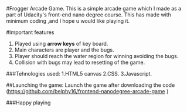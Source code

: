 #Frogger Arcade Game.
This is a simple arcade game which I made as a part of Udacity's front-end nano degree course.
This has made with minimum coding ,and I hope u would like playing it.

#Important features
1. Played using **arrow keys** of key board.
2. Main characters are player and the bugs.
3. Player should reach the water region for winning avoiding the bugs.
4. Collision with bugs may lead to resetting of the game.

###Tehnologies used:
1.HTML5 canvas
2.CSS.
3.Javascript.

##Launching the game:
Launch the game after downloading the code (https://github.com/belphy16/frontend-nanodegree-arcade-game )

###Happy playing
